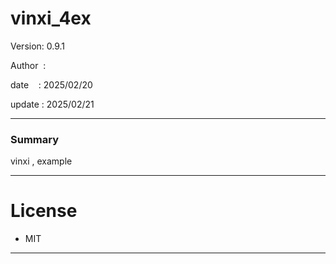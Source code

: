 ﻿# vinxi_4ex

 Version: 0.9.1

 Author  : 

 date    : 2025/02/20  
 
 update  : 2025/02/21

***
### Summary

vinxi , example

***
# License

* MIT

***

